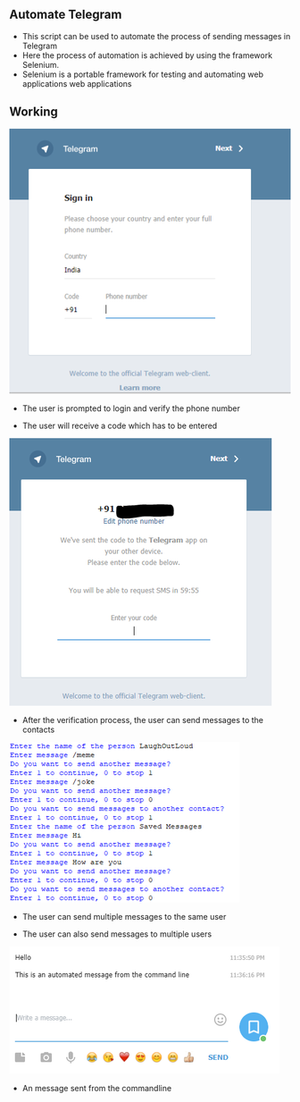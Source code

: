 ## Automate Telegram 
- This script can be used to automate the process of sending messages in Telegram
- Here the process of automation is achieved by using the framework Selenium.
- Selenium is a portable framework for testing and automating web applications web applications

## Working 

![Image](login.png)

- The user is prompted to login and verify the phone number

- The user will receive a code which has to be entered

![Image](code.png)

- After the verification process, the user can send messages to the contacts

![Image](send.png)

- The user can send multiple messages to the same user

- The user can also send messages to multiple users

![Image](working.PNG)

- An message sent from the commandline
